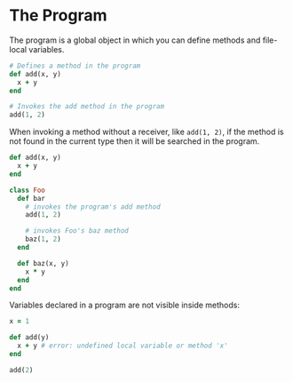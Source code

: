 # The Program

The program is a global object in which you can define methods and file-local variables.

``` ruby
# Defines a method in the program
def add(x, y)
  x + y
end

# Invokes the add method in the program
add(1, 2)
```

When invoking a method without a receiver, like `add(1, 2)`, if the method is not found in the current type then it will be searched in the program.

```ruby
def add(x, y)
  x + y
end

class Foo
  def bar
    # invokes the program's add method
    add(1, 2)

    # invokes Foo's baz method
    baz(1, 2)
  end

  def baz(x, y)
    x * y
  end
end
```

Variables declared in a program are not visible inside methods:

``` ruby
x = 1

def add(y)
  x + y # error: undefined local variable or method 'x'
end

add(2)
```
